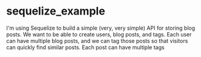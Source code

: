 # sequelize_example
 I'm using Sequelize to build a simple (very, very simple) API for storing blog posts. We want to be able to create users, blog posts, and tags. Each user can have multiple blog posts, and we can tag those posts so that visitors can quickly find similar posts. Each post can have multiple tags
